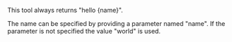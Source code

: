 This tool always returns "hello {name}". 

The name can be specified by providing a parameter named "name". If the parameter is not specified the value "world" is used.